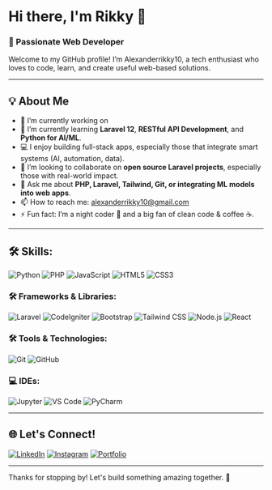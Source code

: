 # Hi there, I'm Rikky 👋

### 🚀 Passionate Web Developer

Welcome to my GitHub profile! I’m Alexanderrikky10, a tech enthusiast who loves to code, learn, and create useful web-based solutions.

---

## 💡 About Me

- 🔭 I’m currently working on 
- 🌱 I’m currently learning **Laravel 12**, **RESTful API Development**, and **Python for AI/ML**.
- 💻 I enjoy building full-stack apps, especially those that integrate smart systems (AI, automation, data).
- 👯 I’m looking to collaborate on **open source Laravel projects**, especially those with real-world impact.
- 💬 Ask me about **PHP, Laravel, Tailwind, Git, or integrating ML models into web apps**.
- 📫 How to reach me: [alexanderrikky10@gmail.com](mailto:alexanderrikky10@gmail.com)
- ⚡ Fun fact: I’m a night coder 🌙 and a big fan of clean code & coffee ☕.

---

## 🛠️ Skills:
![Python](https://img.shields.io/badge/Python-3776AB?style=for-the-badge&logo=python&logoColor=white)
![PHP](https://img.shields.io/badge/PHP-777BB4?style=for-the-badge&logo=php&logoColor=white)
![JavaScript](https://img.shields.io/badge/JavaScript-F7DF1E?style=for-the-badge&logo=javascript&logoColor=black)
![HTML5](https://img.shields.io/badge/HTML5-E34F26?style=for-the-badge&logo=html5&logoColor=white)
![CSS3](https://img.shields.io/badge/CSS3-1572B6?style=for-the-badge&logo=css3&logoColor=white)

### 🛠️ Frameworks & Libraries:

![Laravel](https://img.shields.io/badge/Laravel-FF2D20?style=for-the-badge&logo=laravel&logoColor=white)
![CodeIgniter](https://img.shields.io/badge/CodeIgniter-EF4223?style=for-the-badge&logo=codeigniter&logoColor=white)
![Bootstrap](https://img.shields.io/badge/Bootstrap-7952B3?style=for-the-badge&logo=bootstrap&logoColor=white)
![Tailwind CSS](https://img.shields.io/badge/Tailwind_CSS-38B2AC?style=for-the-badge&logo=tailwind-css&logoColor=white)
![Node.js](https://img.shields.io/badge/Node.js-339933?style=for-the-badge&logo=nodedotjs&logoColor=white)
![React](https://img.shields.io/badge/React-20232A?style=for-the-badge&logo=react&logoColor=61DAFB)

### 🛠️ Tools & Technologies:
![Git](https://img.shields.io/badge/Git-F05032?style=for-the-badge&logo=git&logoColor=white)
![GitHub](https://img.shields.io/badge/GitHub-181717?style=for-the-badge&logo=github&logoColor=white)
<!-- ![Linux](https://img.shields.io/badge/Linux-FCC624?style=for-the-badge&logo=linux&logoColor=black) -->

### 💻 IDEs:
![Jupyter](https://img.shields.io/badge/Jupyter-F37626?style=for-the-badge&logo=jupyter&logoColor=white)
![VS Code](https://img.shields.io/badge/VS%20Code-007ACC?style=for-the-badge&logo=visual-studio-code&logoColor=white)
![PyCharm](https://img.shields.io/badge/PyCharm-000000?style=for-the-badge&logo=pycharm&logoColor=white)


---
## 🌐 Let's Connect!

[![LinkedIn](https://img.shields.io/badge/-LinkedIn-0A66C2?style=flat&logo=linkedin&logoColor=white)](https://www.linkedin.com/in/alexander-rikky-1760a0291/)
[![Instagram](https://img.shields.io/badge/-Instagram-E4405F?style=flat&logo=instagram&logoColor=white)](https://www.instagram.com/alexanderrikky10)
[![Portfolio](https://img.shields.io/badge/-MyPortfolio-000?style=flat&logo=firefox&logoColor=white)](https://your-portfolio-link.com)

---

Thanks for stopping by! Let's build something amazing together. 🚀

